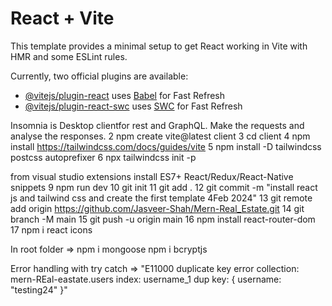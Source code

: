# React + Vite

This template provides a minimal setup to get React working in Vite with HMR and some ESLint rules.

Currently, two official plugins are available:

- [@vitejs/plugin-react](https://github.com/vitejs/vite-plugin-react/blob/main/packages/plugin-react/README.md) uses [Babel](https://babeljs.io/) for Fast Refresh
- [@vitejs/plugin-react-swc](https://github.com/vitejs/vite-plugin-react-swc) uses [SWC](https://swc.rs/) for Fast Refresh



Insomnia is Desktop clientfor rest and GraphQL. Make the requests and analyse the responses.
   2 npm create vite@latest client
   3 cd client
   4 npm install
   https://tailwindcss.com/docs/guides/vite
   5 npm install -D tailwindcss postcss autoprefixer
   6 npx tailwindcss init -p

  from visual studio extensions install ES7+ React/Redux/React-Native snippets
   9 npm run dev
  10 git init
  11 git add .
  12 git commit -m "install react js and tailwind css and create the first template 4Feb 2024"
  13 git remote add origin https://github.com/Jasveer-Shah/Mern-Real_Estate.git
  14 git branch -M main
  15 git push -u origin main
  16 npm install react-router-dom
  17 npm i react icons

  In root folder =>
  npm i mongoose
  npm i bcryptjs  

  Error handling with try catch =>
  "E11000 duplicate key error collection: mern-REal-eastate.users index: username_1 dup key: { username: \"testing24\" }"
